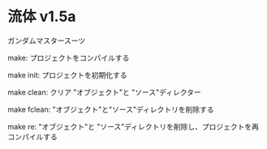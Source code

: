 # 流体 v1.5a

ガンダムマスタースーツ

make: プロジェクトをコンパイルする

make init: プロジェクトを初期化する

make clean: クリア "オブジェクト"と "ソース"ディレクター

make fclean: "オブジェクト"と"ソース"ディレクトリを削除する

make re: "オブジェクト"と "ソース"ディレクトリを削除し、プロジェクトを再コンパイルする
